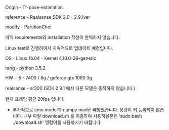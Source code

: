 Origin - Tf-pose-estimation

reference - Realsense SDK 2.0 - 2.9.1ver

modify - PartitionChoi

아직 requirements와 installation 작성이 완벽하지 않습니다. 

Linux test로 진행하여서 지속적으로 업데이트 예정입니다.

OS - Linux 16.04 - Kernel 4.10.0-28-generic

rang - python 3.5.2

HW - i5 - 7400 / 8g / geforce gtx 1060 3g 

realsense - sr300 (SDK 2.9.1 에서 다른 모델은 동작하지 않습니다.)

현재 프레임 평균 20fps 입니다.


* 추가적으로 cmu model과 numpy model 빼놓았습니다. 용량이 커 등록되지 않습니다.
내부 파일 download.sh 를 이용하여 사용하실분은 'sudo bash ./download.sh' 명령어를 사용하시기 바랍니다.
